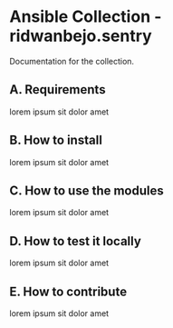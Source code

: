 # Ansible Collection - ridwanbejo.sentry

Documentation for the collection.


## A. Requirements

lorem ipsum sit dolor amet


## B. How to install

lorem ipsum sit dolor amet


## C. How to use the modules

lorem ipsum sit dolor amet


## D. How to test it locally

lorem ipsum sit dolor amet


## E. How to contribute

lorem ipsum sit dolor amet

